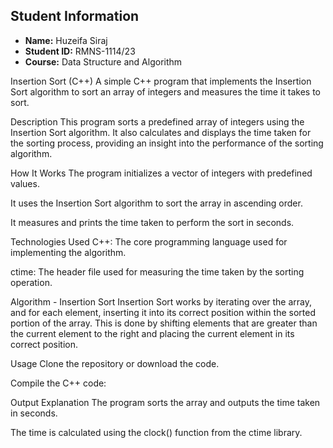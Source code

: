 ## Student Information

- **Name:** Huzeifa Siraj
- **Student ID:** RMNS-1114/23
- **Course:** Data Structure and Algorithm


Insertion Sort (C++)
A simple C++ program that implements the Insertion Sort algorithm to sort an array of integers and measures the time it takes to sort.

Description
This program sorts a predefined array of integers using the Insertion Sort algorithm. It also calculates and displays the time taken for the sorting process, providing an insight into the performance of the sorting algorithm.

How It Works
The program initializes a vector of integers with predefined values.

It uses the Insertion Sort algorithm to sort the array in ascending order.

It measures and prints the time taken to perform the sort in seconds.

Technologies Used
C++: The core programming language used for implementing the algorithm.

ctime: The header file used for measuring the time taken by the sorting operation.

Algorithm - Insertion Sort
Insertion Sort works by iterating over the array, and for each element, inserting it into its correct position within the sorted portion of the array. This is done by shifting elements that are greater than the current element to the right and placing the current element in its correct position.

Usage
Clone the repository or download the code.

Compile the C++ code:

Output Explanation
The program sorts the array and outputs the time taken in seconds.

The time is calculated using the clock() function from the ctime library.
